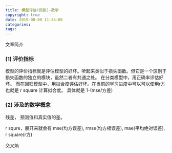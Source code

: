 ```yaml
---
title: 模型评估(函数)-数学
copyright: true
date: 2019-08-08 11:34:08
categories:
tags:
---
```

文章简介

<!-- more -->

### (1) 评价指标

模型的评价指标就是评估模型的好坏。听起来类似于损失函数。但它是一个区别于损失函数的独立的模块，虽然二者有共通之处。
在分类模型中，用正确率评估好坏。
而在回归模型中，用拟合度评估好坏。在当前的学习进度中可以可以使用r方也就是 r square 计算拟合度。 具体就是 1-(mse/方差)

### (2) 涉及的数学概念

残差， 预测值和真实值的差。

r squre，展开来就会有 mse(均方误差), rmse(均方根误差), mae(平均绝对误差), r square(r方)

交叉熵